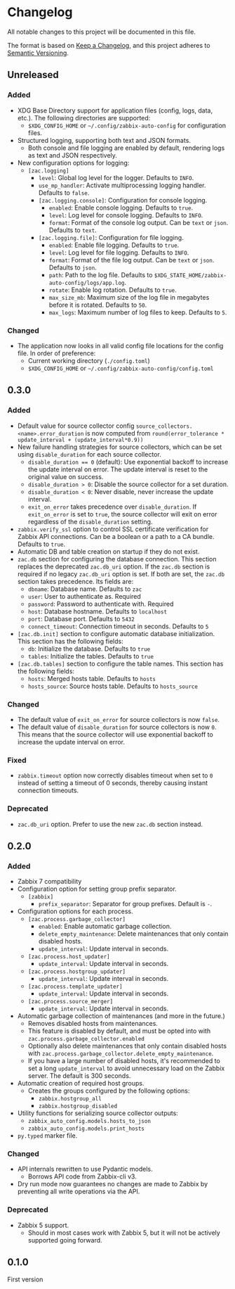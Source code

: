 # Changelog

All notable changes to this project will be documented in this file.

The format is based on [Keep a Changelog](https://keepachangelog.com/en/1.1.0/),
and this project adheres to [Semantic Versioning](https://semver.org/spec/v2.0.0.html).

## Unreleased

### Added

- XDG Base Directory support for application files (config, logs, data, etc.). The following directories are supported:
  - `$XDG_CONFIG_HOME` or `~/.config/zabbix-auto-config` for configuration files.
- Structured logging, supporting both text and JSON formats.
  - Both console and file logging are enabled by default, rendering logs as text and JSON respectively.
- New configuration options for logging:
  - `[zac.logging]`
    - `level`: Global log level for the logger. Defaults to `INFO`.
    - `use_mp_handler`: Activate multiprocessing logging handler. Defaults to `false`.
    - `[zac.logging.console]`: Configuration for console logging.
      - `enabled`: Enable console logging. Defaults to `true`.
      - `level`: Log level for console logging. Defaults to `INFO`.
      - `format`: Format of the console log output. Can be `text` or `json`. Defaults to `text`.
    - `[zac.logging.file]`: Configuration for file logging.
      - `enabled`: Enable file logging. Defaults to `true`.
      - `level`: Log level for file logging. Defaults to `INFO`.
      - `format`: Format of the file log output. Can be `text` or `json`. Defaults to `json`.
      - `path`: Path to the log file. Defaults to `$XDG_STATE_HOME/zabbix-auto-config/logs/app.log`.
      - `rotate`: Enable log rotation. Defaults to `true`.
      - `max_size_mb`: Maximum size of the log file in megabytes before it is rotated. Defaults to `50`.
      - `max_logs`: Maximum number of log files to keep. Defaults to `5`.

### Changed

- The application now looks in all valid config file locations for the config file. In order of preference:
  - Current working directory (`./config.toml`)
  - `$XDG_CONFIG_HOME` or `~/.config/zabbix-auto-config/config.toml`

## 0.3.0

### Added

- Default value for source collector config `source_collectors.<name>.error_duration` is now computed from `round(error_tolerance * update_interval + (update_interval*0.9))`
- New failure handling strategies for source collectors, which can be set using `disable_duration` for each source collector.
  - `disable_duration == 0` (default): Use exponential backoff to increase the update interval on error. The update interval is reset to the original value on success.
  - `disable_duration > 0`: Disable the source collector for a set duration.
  - `disable_duration < 0`: Never disable, never increase the update interval.
  - `exit_on_error` takes precedence over `disable_duration`. If `exit_on_error` is set to `true`, the source collector will exit on error regardless of the `disable_duration` setting.
- `zabbix.verify_ssl` option to control SSL certificate verification for Zabbix API connections. Can be a boolean or a path to a CA bundle. Defaults to `true`.
- Automatic DB and table creation on startup if they do not exist.
- `zac.db` section for configuring the database connection. This section replaces the deprecated `zac.db_uri` option. If the `zac.db` section is required if no legacy `zac.db_uri` option is set. If both are set, the `zac.db` section takes precedence. Its fields are:
  - `dbname`: Database name. Defaults to `zac`
  - `user`: User to authenticate as. Required
  - `password`: Password to authenticate with. Required
  - `host`: Database hostname. Defaults to `localhost`
  - `port`: Database port. Defaults to `5432`
  - `connect_timeout`: Connection timeout in seconds. Defaults to `5`
- `[zac.db.init]` section to configure automatic database initialization. This section has the following fields:
  - `db`: Initialize the database. Defaults to `true`
  - `tables`: Initialize the tables. Defaults to `true`
- `[zac.db.tables]` section to configure the table names. This section has the following fields:
  - `hosts`: Merged hosts table. Defaults to `hosts`
  - `hosts_source`: Source hosts table. Defaults to `hosts_source`

### Changed

- The default value of `exit_on_error` for source collectors is now `false`.
- The default value of `disable_duration` for source collectors is now `0`. This means that the source collector will use exponential backoff to increase the update interval on error.

### Fixed

- `zabbix.timeout` option now correctly disables timeout when set to `0` instead of setting a timeout of 0 seconds, thereby causing instant connection timeouts.

### Deprecated

- `zac.db_uri` option. Prefer to use the new `zac.db` section instead.

## 0.2.0

### Added

- Zabbix 7 compatibility
- Configuration option for setting group prefix separator.
  - `[zabbix]`
    - `prefix_separator`: Separator for group prefixes. Default is `-`.
- Configuration options for each process.
  - `[zac.process.garbage_collector]`
    - `enabled`: Enable automatic garbage collection.
    - `delete_empty_maintenance`: Delete maintenances that only contain disabled hosts.
    - `update_interval`: Update interval in seconds.
  - `[zac.process.host_updater]`
    - `update_interval`: Update interval in seconds.
  - `[zac.process.hostgroup_updater]`
    - `update_interval`: Update interval in seconds.
  - `[zac.process.template_updater]`
    - `update_interval`: Update interval in seconds.
  - `[zac.process.source_merger]`
    - `update_interval`: Update interval in seconds.
- Automatic garbage collection of maintenances (and more in the future.)
  - Removes disabled hosts from maintenances.
  - This feature is disabled by default, and must be opted into with `zac.process.garbage_collector.enabled`
  - Optionally also delete maintenances that only contain disabled hosts with `zac.process.garbage_collector.delete_empty_maintenance`.
  - If you have a large number of disabled hosts, it's recommended to set a long `update_interval` to avoid unnecessary load on the Zabbix server. The default is 300 seconds.
- Automatic creation of required host groups.
  - Creates the groups configured by the following options:
    - `zabbix.hostgroup_all`
    - `zabbix.hostgroup_disabled`
- Utility functions for serializing source collector outputs:
  - `zabbix_auto_config.models.hosts_to_json`
  - `zabbix_auto_config.models.print_hosts`
- `py.typed` marker file.

### Changed

- API internals rewritten to use Pydantic models.
  - Borrows API code from Zabbix-cli v3.
- Dry run mode now guarantees no changes are made to Zabbix by preventing all write operations via the API.

### Deprecated

- Zabbix 5 support.
  - Should in most cases work with Zabbix 5, but it will not be actively supported going forward.

## 0.1.0

First version
